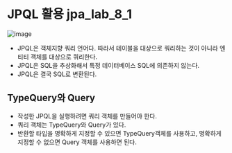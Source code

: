 # JPQL 활용 jpa_lab_8_1

![image](https://github.com/3songsongsong3/jpa_lab_8_1/assets/73326851/e572a442-59e6-46b5-82fa-20cd0bd467b7 "이번 절에서 예제로 사용할 도메인 모델")


* JPQL은 객체지향 쿼리 언어다. 따라서 테이블을 대상으로 쿼리하는 것이 아니라 엔티티 객체를 대상으로 쿼리한다.
* JPQL은 SQL을 추상화해서 특정 데이터베이스 SQL에 의존하지 않는다.
* JPQL은 결국 SQL로 변환된다.

## TypeQuery와 Query
* 작성한 JPQL을 실행하려면 쿼리 객체를 만들어야 한다.
* 쿼리 객체는 TypeQuery와 Query가 있다.
* 반환할 타입을 명확하게 지정할 수 있으면 TypeQuery객체를 사용하고, 명확하게 지정할 수 없으면 Query 객체를 사용하면 된다.
